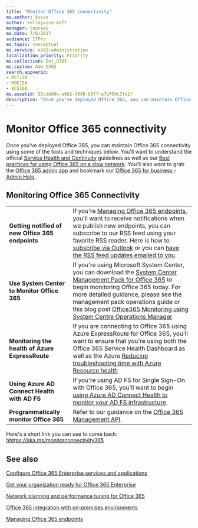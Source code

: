 ```yaml
---
title: "Monitor Office 365 connectivity"
ms.author: kvice
author: kelleyvice-msft
manager: laurawi
ms.date: 7/6/2017
audience: ITPro
ms.topic: conceptual
ms.service: o365-administration
localization_priority: Priority
ms.collection: Ent_O365
ms.custom: Adm_O365
search.appverid:
- MET150
- MOE150
- BCS160
ms.assetid: 53cdb60c-a6b2-4848-b3ff-e7b75dc3fd1f
description: "Once you've deployed Office 365, you can maintain Office 365 connectivity using some of the tools and techniques below. You'll want to understand the official Service Health and Continuity guidelines as well as our Best practices for using Office 365 on a slow network. You'll also want to grab the Office 365 admin app and bookmark our Office 365 for business - Admin Help."
---
```


# Monitor Office 365 connectivity

Once you've deployed Office 365, you can maintain Office 365 connectivity using some of the tools and techniques below. You'll want to understand the official [Service Health and Continuity](https://docs.microsoft.com/office365/servicedescriptions/office-365-platform-service-description/service-health-and-continuity) guidelines as well as our [Best practices for using Office 365 on a slow network](https://support.office.com/article/fd16c8d2-4799-4c39-8fd7-045f06640166). You'll also want to grab the [Office 365 admin app](https://blogs.office.com/2015/03/13/administer-on-the-go-with-the-updated-office-365-admin-app/) and bookmark our [Office 365 for business - Admin Help](https://support.office.com/article/17d3ff3f-3601-466e-b5a1-482b31cfb791).
  
## Monitoring Office 365 Connectivity

|||
|:-----|:-----|
|**Getting notified of new Office 365 endpoints** <br/> |If you're [Managing Office 365 endpoints](https://support.office.com/article/99cab9d4-ef59-4207-9f2b-3728eb46bf9a), you'll want to receive notifications when we publish new endpoints, you can subscribe to our RSS feed using your favorite RSS reader. Here is how to [subscribe via Outlook](https://go.microsoft.com/fwlink/p/?LinkId=532416) or you can [have the RSS feed updates emailed to you](https://go.microsoft.com/fwlink/p/?LinkId=532417).  <br/> |
|**Use System Center to Monitor Office 365** <br/> |If you're using Microsoft System Center, you can download the [System Center Management Pack for Office 365](https://www.microsoft.com/download/details.aspx?id=43708) to begin monitoring Office 365 today. For more detailed guidance, please see the management pack operations guide or this blog post [Office365 Monitoring using System Centre Operations Manager](https://blogs.msdn.com/b/mvpawardprogram/archive/2015/07/08/office365-monitoring-using-system-centre-operations-manager.aspx) <br/> |
|**Monitoring the health of Azure ExpressRoute** <br/> |If you are connecting to Office 365 using Azure ExpressRoute for Office 365, you'll want to ensure that you're using both the Office 365 Service Health Dashboard as well as the Azure [Reducing troubleshooting time with Azure Resource health](https://azure.microsoft.com/blog/reduce-troubleshooting-time-with-azure-resource-health/) <br/> |
|**Using Azure AD Connect Health with AD FS** <br/> |If you're using AD FS for Single Sign-On with Office 365, you'll want to begin [using Azure AD Connect Health to monitor your AD FS infrastructure](https://azure.microsoft.com/documentation/articles/active-directory-aadconnect-health-adfs/).  <br/> |
|**Programmatically monitor Office 365** <br/> |Refer to our guidance on the [Office 365 Management API](https://docs.microsoft.com/office/office-365-management-api/office-365-management-apis-overview).  <br/> |

Here's a short link you can use to come back: [hhttps://aka.ms/monitorconnectivity365](https://aka.ms/monitorconnectivity365)
  
## See also

[Configure Office 365 Enterprise services and applications](configure-services-and-applications.md)
  
[Get your organization ready for Office 365 Enterprise](get-your-organization-ready-for-office-365.md)
  
[Network planning and performance tuning for Office 365](network-planning-and-performance.md)
  
[Office 365 integration with on-premises environments](office-365-integration.md)
  
[Managing Office 365 endpoints](https://support.office.com/article/99cab9d4-ef59-4207-9f2b-3728eb46bf9a)
